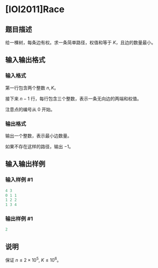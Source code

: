 # [IOI2011]Race

## 题目描述

给一棵树，每条边有权。求一条简单路径，权值和等于 $K$，且边的数量最小。

## 输入输出格式

### 输入格式

第一行包含两个整数 $n, K$。

接下来 $n - 1$ 行，每行包含三个整数，表示一条无向边的两端和权值。

注意点的编号从 $0$ 开始。

### 输出格式

输出一个整数，表示最小边数量。

如果不存在这样的路径，输出 $-1$。

## 输入输出样例

### 输入样例 #1

```cpp
4 3
0 1 1
1 2 2
1 3 4
```


### 输出样例 #1

```cpp
2
```


## 说明

保证 $n \leqslant 2 \times 10^5,$ $K \leqslant 10^6$。

